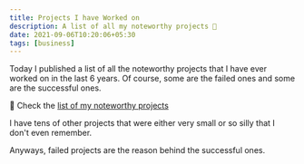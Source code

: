 ```yaml
---
title: Projects I have Worked on
description: A list of all my noteworthy projects 📃
date: 2021-09-06T10:20:06+05:30
tags: [business]
---
```


Today I published a list of all the noteworthy projects that I have ever worked on in the last 6 years. Of course, some are the failed ones and some are the successful ones.

📢 Check the [list of my noteworthy projects](https://deepakness.com/blog/my-projects/)

I have tens of other projects that were either very small or so silly that I don't even remember.

Anyways, failed projects are the reason behind the successful ones.
